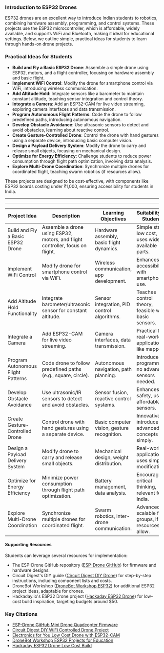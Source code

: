 ### Introduction to ESP32 Drones
ESP32 drones are an excellent way to introduce Indian students to robotics, combining hardware assembly, programming, and control systems. These projects use the ESP32 microcontroller, which is affordable, widely available, and supports WiFi and Bluetooth, making it ideal for educational settings. Below, we outline simple, practical ideas for students to learn through hands-on drone projects.

### Practical Ideas for Students

- **Build and Fly a Basic ESP32 Drone**: Assemble a simple drone using ESP32, motors, and a flight controller, focusing on hardware assembly and basic flight.  
- **Implement WiFi Control**: Modify the drone for smartphone control via WiFi, introducing wireless communication.  
- **Add Altitude Hold**: Integrate sensors like a barometer to maintain constant altitude, teaching sensor integration and control theory.  
- **Integrate a Camera**: Add an ESP32-CAM for live video streaming, exploring camera interfaces and data transmission.  
- **Program Autonomous Flight Patterns**: Code the drone to follow predefined paths, introducing autonomous navigation.  
- **Develop Obstacle Avoidance**: Use ultrasonic sensors to detect and avoid obstacles, learning about reactive control.  
- **Create Gesture-Controlled Drone**: Control the drone with hand gestures using a separate device, introducing basic computer vision.  
- **Design a Payload Delivery System**: Modify the drone to carry and release small objects, focusing on mechanical design.  
- **Optimize for Energy Efficiency**: Challenge students to reduce power consumption through flight path optimization, involving data analysis.  
- **Explore Multi-Drone Coordination**: Synchronize multiple drones for coordinated flight, teaching swarm robotics (if resources allow).  

These projects are designed to be cost-effective, with components like ESP32 boards costing under ₹1,000, ensuring accessibility for students in India.

---



---

| **Project Idea**                     | **Description**                                                                 | **Learning Objectives**                              | **Suitability for Students**                  |
|--------------------------------------|-------------------------------------------------------------------------------|-----------------------------------------------------|-----------------------------------------------------|
| Build and Fly a Basic ESP32 Drone    | Assemble a drone using ESP32, motors, and flight controller, focus on flight. | Hardware assembly, basic flight dynamics.           | Simple start, low cost, uses widely available parts. |
| Implement WiFi Control               | Modify drone for smartphone control via WiFi.                                | Wireless communication, app development.            | Enhances accessibility with smartphone use.          |
| Add Altitude Hold Functionality      | Integrate barometer/ultrasonic sensor for constant altitude.                 | Sensor integration, PID control algorithms.         | Teaches control theory, feasible with basic sensors. |
| Integrate a Camera                   | Add ESP32-CAM for live video streaming.                                      | Camera interfaces, data transmission.               | Practical for real-world applications like mapping.  |
| Program Autonomous Flight Patterns   | Code drone to follow predefined paths (e.g., square, circle).                | Autonomous navigation, path planning.               | Introduces programming, no advanced sensors needed.  |
| Develop Obstacle Avoidance           | Use ultrasonic/IR sensors to detect and avoid obstacles.                     | Sensor fusion, reactive control systems.            | Enhances safety, uses affordable sensors.            |
| Create Gesture-Controlled Drone      | Control drone with hand gestures using a separate device.                    | Basic computer vision, gesture recognition.         | Innovative, introduces advanced concepts simply.     |
| Design a Payload Delivery System     | Modify drone to carry and release small objects.                             | Mechanical design, weight distribution.             | Real-world application, uses simple modifications.   |
| Optimize for Energy Efficiency       | Minimize power consumption through flight path optimization.                 | Battery management, data analysis.                  | Encourages critical thinking, relevant for India.    |
| Explore Multi-Drone Coordination     | Synchronize multiple drones for coordinated flight.                          | Swarm robotics, inter-drone communication.          | Advanced, scalable for groups, if resources allow.   |



#### Supporting Resources
Students can leverage several resources for implementation:
- The ESP-Drone GitHub repository ([ESP-Drone GitHub](https://github.com/espressif/esp-drone)) for firmware and hardware designs.
- Circuit Digest's DIY guide ([Circuit Digest DIY Drone](https://circuitdigest.com/microcontroller-projects/DIY-wifi-controlled-drone)) for step-by-step instructions, including component lists and costs.
- DroneBot Workshop ([DroneBot Workshop ESP32](https://dronebotworkshop.com/esp32-2/)) for additional ESP32 project ideas, adaptable for drones.
- Hackaday.io's ESP32 Drone project ([Hackaday ESP32 Drone](https://hackaday.io/project/188578-esp32-drone)) for low-cost build inspiration, targeting budgets around $50.



### Key Citations
- [ESP-Drone GitHub Mini Drone Quadcopter Firmware](https://github.com/espressif/esp-drone)
- [Circuit Digest DIY WiFi Controlled Drone Project](https://circuitdigest.com/microcontroller-projects/DIY-wifi-controlled-drone)
- [Electronics for You Low Cost Drone with ESP32-CAM](https://www.electronicsforu.com/electronics-projects/low-cost-drone-powered-by-esp32-cam)
- [DroneBot Workshop ESP32 Projects for Education](https://dronebotworkshop.com/esp32-2/)
- [Hackaday ESP32 Drone Low Cost Build](https://hackaday.io/project/188578-esp32-drone)
